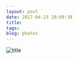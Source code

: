 ```yaml
---
layout: post
date: 2017-04-23 20:09:39
title: 
tags:
blog: photos
---
```


![title](/assets/photoblog/train-to-nara.jpg)